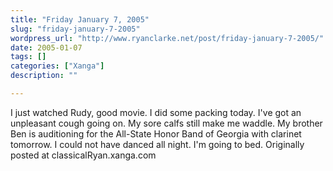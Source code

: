```yaml
---
title: "Friday January 7, 2005"
slug: "friday-january-7-2005"
wordpress_url: "http://www.ryanclarke.net/post/friday-january-7-2005/"
date: 2005-01-07
tags: []
categories: ["Xanga"]
description: ""

---
```


I just watched Rudy, good movie.
 I did some packing today.
 I've got an unpleasant cough going on.
 My sore calfs still make me waddle.
 My brother Ben is auditioning for the All-State Honor Band of Georgia with clarinet tomorrow.
 I could not have danced all night.
 I'm going to bed.
Originally posted at classicalRyan.xanga.com
